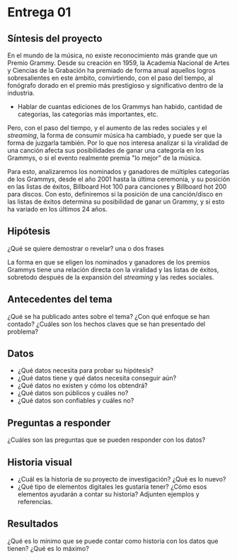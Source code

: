 # Entrega 01
## Síntesis del proyecto
En el mundo de la música, no existe reconocimiento más grande que un Premio Grammy. Desde su creación en 1959, la Academia Nacional de Artes y Ciencias de la Grabación ha premiado de forma anual aquellos logros sobresalientes en este ámbito, convirtiendo, con el paso del tiempo, al fonógrafo dorado en el premio más prestigioso y significativo dentro de la industria.

- Hablar de cuantas ediciones de los Grammys han habido, cantidad de categorías, las categorías más importantes, etc.

Pero, con el paso del tiempo, y el aumento de las redes sociales y el *streaming*, la forma de consumir música ha cambiado, y puede ser que la forma de juzgarla también. Por lo que nos interesa analizar si la viralidad de una canción afecta sus posibilidades de ganar una categoría en los Grammys, o si el evento realmente premia "lo mejor" de la música.

Para esto, analizaremos los nominados y ganadores de múltiples categorías de los Grammys, desde el año 2001 hasta la última ceremonia, y su posición en las listas de éxitos, Billboard Hot 100 para canciones y Billboard hot 200 para discos. Con esto, definiremos si la posición de una canción/disco en las listas de éxitos determina su posibilidad de ganar un Grammy, y si esto ha variado en los últimos 24 años.



## Hipótesis
¿Qué se quiere demostrar o revelar? una o dos frases

La forma en que se eligen los nominados y ganadores de los premios Grammys tiene una relación directa con la viralidad y las listas de éxitos, sobretodo después de la expansión del *streaming* y las redes sociales.

## Antecedentes del tema
¿Qué se ha publicado antes sobre el tema? ¿Con qué enfoque se han contado? ¿Cuáles son los hechos claves que se han presentado del problema?

## Datos
- ¿Qué datos necesita para probar su hipótesis?
- ¿Qué datos tiene y qué datos necesita conseguir aún?
- ¿Qué datos no existen y cómo los obtendrá?
- ¿Qué datos son públicos y cuáles no?
- ¿Qué datos son confiables y cuáles no?

## Preguntas a responder
¿Cuáles son las preguntas que se pueden responder con los datos?

## Historia visual
- ¿Cuál es la historia de su proyecto de investigación? ¿Qué es lo nuevo?
- ¿Qué tipo de elementos digitales les gustaría tener? ¿Cómo esos elementos ayudarán a contar su historia? Adjunten ejemplos y referencias.

## Resultados
¿Qué es lo mínimo que se puede contar como historia con los datos que tienen? ¿Qué es lo máximo?